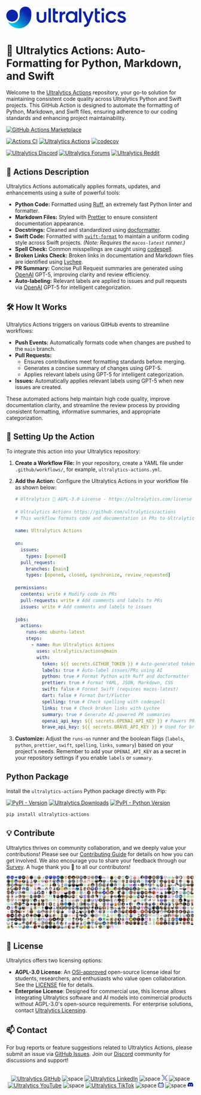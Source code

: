 <a href="https://www.ultralytics.com/"><img src="https://raw.githubusercontent.com/ultralytics/assets/main/logo/Ultralytics_Logotype_Original.svg" width="320" alt="Ultralytics logo"></a>

# 🚀 Ultralytics Actions: Auto-Formatting for Python, Markdown, and Swift

Welcome to the [Ultralytics Actions](https://github.com/ultralytics/actions) repository, your go-to solution for maintaining consistent code quality across Ultralytics Python and Swift projects. This GitHub Action is designed to automate the formatting of Python, Markdown, and Swift files, ensuring adherence to our coding standards and enhancing project maintainability.

[![GitHub Actions Marketplace](https://img.shields.io/badge/Marketplace-Ultralytics_Actions-blue?style=flat&logo=github)](https://github.com/marketplace/actions/ultralytics-actions)

[![Actions CI](https://github.com/ultralytics/actions/actions/workflows/ci.yml/badge.svg)](https://github.com/ultralytics/actions/actions/workflows/ci.yml)
[![Ultralytics Actions](https://github.com/ultralytics/actions/actions/workflows/format.yml/badge.svg)](https://github.com/ultralytics/actions/actions/workflows/format.yml)
[![codecov](https://codecov.io/github/ultralytics/actions/graph/badge.svg?token=DoizJ1WS6j)](https://codecov.io/github/ultralytics/actions)

[![Ultralytics Discord](https://img.shields.io/discord/1089800235347353640?logo=discord&logoColor=white&label=Discord&color=blue)](https://discord.com/invite/ultralytics)
[![Ultralytics Forums](https://img.shields.io/discourse/users?server=https%3A%2F%2Fcommunity.ultralytics.com&logo=discourse&label=Forums&color=blue)](https://community.ultralytics.com/)
[![Ultralytics Reddit](https://img.shields.io/reddit/subreddit-subscribers/ultralytics?style=flat&logo=reddit&logoColor=white&label=Reddit&color=blue)](https://reddit.com/r/ultralytics)

## 📄 Actions Description

Ultralytics Actions automatically applies formats, updates, and enhancements using a suite of powerful tools:

- **Python Code:** Formatted using [Ruff](https://github.com/astral-sh/ruff), an extremely fast Python linter and formatter.
- **Markdown Files:** Styled with [Prettier](https://github.com/prettier/prettier) to ensure consistent documentation appearance.
- **Docstrings:** Cleaned and standardized using [docformatter](https://github.com/PyCQA/docformatter).
- **Swift Code:** Formatted with [`swift-format`](https://github.com/swiftlang/swift-format) to maintain a uniform coding style across Swift projects. _(Note: Requires the `macos-latest` runner.)_
- **Spell Check:** Common misspellings are caught using [codespell](https://github.com/codespell-project/codespell).
- **Broken Links Check:** Broken links in documentation and Markdown files are identified using [Lychee](https://github.com/lycheeverse/lychee).
- **PR Summary:** Concise Pull Request summaries are generated using [OpenAI](https://openai.com/) GPT-5, improving clarity and review efficiency.
- **Auto-labeling:** Relevant labels are applied to issues and pull requests via [OpenAI](https://openai.com/) GPT-5 for intelligent categorization.

## 🛠️ How It Works

Ultralytics Actions triggers on various GitHub events to streamline workflows:

- **Push Events:** Automatically formats code when changes are pushed to the `main` branch.
- **Pull Requests:**
  - Ensures contributions meet formatting standards before merging.
  - Generates a concise summary of changes using GPT-5.
  - Applies relevant labels using GPT-5 for intelligent categorization.
- **Issues:** Automatically applies relevant labels using GPT-5 when new issues are created.

These automated actions help maintain high code quality, improve documentation clarity, and streamline the review process by providing consistent formatting, informative summaries, and appropriate categorization.

## 🔧 Setting Up the Action

To integrate this action into your Ultralytics repository:

1.  **Create a Workflow File:** In your repository, create a YAML file under `.github/workflows/`, for example, `ultralytics-actions.yml`.

2.  **Add the Action:** Configure the Ultralytics Actions in your workflow file as shown below:

    ```yaml
    # Ultralytics 🚀 AGPL-3.0 License - https://ultralytics.com/license

    # Ultralytics Actions https://github.com/ultralytics/actions
    # This workflow formats code and documentation in PRs to Ultralytics standards

    name: Ultralytics Actions

    on:
      issues:
        types: [opened]
      pull_request:
        branches: [main]
        types: [opened, closed, synchronize, review_requested]

    permissions:
      contents: write # Modify code in PRs
      pull-requests: write # Add comments and labels to PRs
      issues: write # Add comments and labels to issues

    jobs:
      actions:
        runs-on: ubuntu-latest
        steps:
          - name: Run Ultralytics Actions
            uses: ultralytics/actions@main
            with:
              token: ${{ secrets.GITHUB_TOKEN }} # Auto-generated token
              labels: true # Auto-label issues/PRs using AI
              python: true # Format Python with Ruff and docformatter
              prettier: true # Format YAML, JSON, Markdown, CSS
              swift: false # Format Swift (requires macos-latest)
              dart: false # Format Dart/Flutter
              spelling: true # Check spelling with codespell
              links: true # Check broken links with Lychee
              summary: true # Generate AI-powered PR summaries
              openai_api_key: ${{ secrets.OPENAI_API_KEY }} # Powers PR summaries, labels and comments
              brave_api_key: ${{ secrets.BRAVE_API_KEY }} # Used for broken link resolution
    ```

3.  **Customize:** Adjust the `runs-on` runner and the boolean flags (`labels`, `python`, `prettier`, `swift`, `spelling`, `links`, `summary`) based on your project's needs. Remember to add your `OPENAI_API_KEY` as a secret in your repository settings if you enable `labels` or `summary`.

## Python Package

Install the `ultralytics-actions` Python package directly with Pip:

[![PyPI - Version](https://img.shields.io/pypi/v/ultralytics-actions?logo=pypi&logoColor=white)](https://pypi.org/project/ultralytics-actions/)
[![Ultralytics Downloads](https://static.pepy.tech/badge/ultralytics-actions)](https://clickpy.clickhouse.com/dashboard/ultralytics-actions)
[![PyPI - Python Version](https://img.shields.io/pypi/pyversions/ultralytics-actions?logo=python&logoColor=gold)](https://pypi.org/project/ultralytics-actions/)

```sh
pip install ultralytics-actions
```

## 💡 Contribute

Ultralytics thrives on community collaboration, and we deeply value your contributions! Please see our [Contributing Guide](https://docs.ultralytics.com/help/contributing/) for details on how you can get involved. We also encourage you to share your feedback through our [Survey](https://www.ultralytics.com/survey?utm_source=github&utm_medium=social&utm_campaign=Survey). A huge thank you 🙏 to all our contributors!

[![Ultralytics open-source contributors](https://raw.githubusercontent.com/ultralytics/assets/main/im/image-contributors.png)](https://github.com/ultralytics/ultralytics/graphs/contributors)

## 📄 License

Ultralytics offers two licensing options:

- **AGPL-3.0 License**: An [OSI-approved](https://opensource.org/license/agpl-v3) open-source license ideal for students, researchers, and enthusiasts who value open collaboration. See the [LICENSE](https://github.com/ultralytics/ultralytics/blob/main/LICENSE) file for details.
- **Enterprise License**: Designed for commercial use, this license allows integrating Ultralytics software and AI models into commercial products without AGPL-3.0's open-source requirements. For enterprise solutions, contact [Ultralytics Licensing](https://www.ultralytics.com/license).

## 📫 Contact

For bug reports or feature suggestions related to Ultralytics Actions, please submit an issue via [GitHub Issues](https://github.com/ultralytics/actions/issues). Join our [Discord](https://discord.com/invite/ultralytics) community for discussions and support!

<br>
<div align="center">
  <a href="https://github.com/ultralytics"><img src="https://raw.githubusercontent.com/ultralytics/assets/main/social/logo-social-github.png" width="3%" alt="Ultralytics GitHub"></a>
  <img src="https://raw.githubusercontent.com/ultralytics/assets/main/social/logo-transparent.png" width="3%" alt="space">
  <a href="https://www.linkedin.com/company/ultralytics/"><img src="https://raw.githubusercontent.com/ultralytics/assets/main/social/logo-social-linkedin.png" width="3%" alt="Ultralytics LinkedIn"></a>
  <img src="https://raw.githubusercontent.com/ultralytics/assets/main/social/logo-transparent.png" width="3%" alt="space">
  <a href="https://twitter.com/ultralytics"><img src="https://raw.githubusercontent.com/ultralytics/assets/main/social/logo-social-twitter.png" width="3%" alt="Ultralytics Twitter"></a>
  <img src="https://raw.githubusercontent.com/ultralytics/assets/main/social/logo-transparent.png" width="3%" alt="space">
  <a href="https://youtube.com/ultralytics"><img src="https://raw.githubusercontent.com/ultralytics/assets/main/social/logo-social-youtube.png" width="3%" alt="Ultralytics YouTube"></a>
  <img src="https://raw.githubusercontent.com/ultralytics/assets/main/social/logo-transparent.png" width="3%" alt="space">
  <a href="https://www.tiktok.com/@ultralytics"><img src="https://raw.githubusercontent.com/ultralytics/assets/main/social/logo-social-tiktok.png" width="3%" alt="Ultralytics TikTok"></a>
  <img src="https://raw.githubusercontent.com/ultralytics/assets/main/social/logo-transparent.png" width="3%" alt="space">
  <a href="https://ultralytics.com/bilibili"><img src="https://raw.githubusercontent.com/ultralytics/assets/main/social/logo-social-bilibili.png" width="3%" alt="Ultralytics BiliBili"></a>
  <img src="https://raw.githubusercontent.com/ultralytics/assets/main/social/logo-transparent.png" width="3%" alt="space">
  <a href="https://discord.com/invite/ultralytics"><img src="https://raw.githubusercontent.com/ultralytics/assets/main/social/logo-social-discord.png" width="3%" alt="Ultralytics Discord"></a>
</div>
